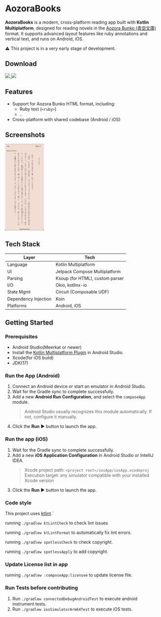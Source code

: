 # AozoraBooks

**AozoraBooks** is a modern, cross-platform reading app built with **Kotlin Multiplatform**, designed for reading novels in the [Aozora Bunko (青空文庫)](https://www.aozora.gr.jp/) format. 
It supports advanced layout features like ruby annotations and vertical text, and runs on Android, iOS.

⚠️ This project is in a very early stage of development. 

## Download

<a href="https://play.google.com/store/apps/details?id=me.andannn.aozora" target="_blank">
<img src="https://play.google.com/intl/ja/badges/static/images/badges/ja_badge_web_generic.png" width=240 />
</a>

<a href="https://apps.apple.com/us/app/%E9%9D%92%E7%A9%BA%E8%AA%AD%E6%9B%B8-%E9%9D%92%E7%A9%BA%E6%96%87%E5%BA%93%E3%83%93%E3%83%A5%E3%83%BC%E3%82%A2/id6746423917" target="_blank">
<img src="https://toolbox.marketingtools.apple.com/api/badges/download-on-the-app-store/black/ja-jp?size=250x83" width=240 />
</a>

## Features

- Support for Aozora Bunko HTML format, including:
  - Ruby text (`<ruby>`)
  - ..
- Cross-platform with shared codebase (Android / iOS)

## Screenshots
<p float="left">
  <img src="screenshots/template.png" width="25%" />
</p>

## Tech Stack

| Layer          | Tech                                 |
|----------------|--------------------------------------|
| Language       | Kotlin Multiplatform                 |
| UI             | Jetpack Compose Multiplatform        |
| Parsing        | Ksoup (for HTML), custom parser      |
| I/O            | Okio, kotlinx-io                     |
| State Mgmt     | Circuit (Composable UDF)             |
| Dependency Injection | Koin                           |
| Platforms      | Android, iOS                         |

## Getting Started

### Prerequisites
- Android Studio(Meerkat or newer)
- Install the [Kotlin Multiplatform Plugin](https://plugins.jetbrains.com/plugin/14936-kotlin-multiplatform) in Android Studio.
- Xcode(for iOS build)
- JDK(17)

### Run the App (Android)

1. Connect an Android device or start an emulator in Android Studio.  
2. Wait for the Gradle sync to complete successfully.  
3. Add a new **Android Run Configuration**, and select the `composeApp` module.  
   > Android Studio usually recognizes this module automatically. If not, configure it manually.  
4. Click the **Run** ▶️ button to launch the app.

### Run the app (iOS)

1. Wait for the Gradle sync to complete successfully.
2. Add a new **iOS Application Configuration** in Android Studio or IntelliJ IDEA.
   > Xcode project path: `<project root>/iosApp/iosApp.xcodeproj`  
   > Execution target: any simulator compatible with your installed Xcode version
3. Click the **Run** ▶️ button to launch the app.

### Code style

This project uses [ktlint](https://github.com/pinterest/ktlint).`

running `./gradlew ktLintCheck` to check lint issues

running `./gradlew ktLintFormat` to automatically fix lint errors.

running `./gradlew spotlessCheck` to check copyright.

running `./gradlew spotlessApply` to add copyright.

### Update License list in app

running `./gradlew :composeApp:licensee` to update license file.

### Run Tests before contributing

1. Run `./gradlew connectedDebugAndroidTest` to execute android instrument tests.
2. Run `./gradlew iosSimulatorArm64Test` to execute iOS tests.